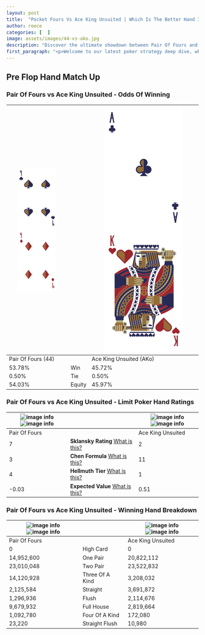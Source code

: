 ```yaml
---
layout: post
title:  "Pocket Fours Vs Ace King Unsuited | Which Is The Better Hand In Poker? A Complete Guide"
author: reece
categories: [  ]
image: assets/images/44-vs-ako.jpg
description: "Discover the ultimate showdown between Pair Of Fours and Ace King Unsuited in poker! Uncover the odds, strategies, and scenarios where one hand triumphs over the other. Get ready to up your poker game with this thrilling analysis."
first_paragraph: "<p>Welcome to our latest poker strategy deep dive, where we're pitting two distinct hands against each other in a high-stakes showdown: Pair Of Fours vs Ace King Unsuited.</p><p>In the dynamic world of poker, every decision counts, and knowing which hand holds the upper hand is key to your success at the table.</p><p>In this article, we'll dissect these two hands, explore the scenarios where one dominates the other, and equip you with the knowledge to make strategic choices that can tip the odds in your favor.</p><p>Get ready to unravel the intriguing dynamics of these poker hands and elevate your game to new heights.</p>"
---
```




[comment]: # (sp0)

## Pre Flop Hand Match Up

<div class="table hand-ratings" markdown="1"> 



### Pair Of Fours vs Ace King Unsuited - Odds Of Winning


    
| ![image info](assets/images/hand1/4.png) ![image info](assets/images/hand1/4o.png) |  | ![image info](assets/images/hand2/A.png) ![image info](assets/images/hand2/ko.png) |
| -------- | -------- | -------- |
| Pair Of Fours (44) |  | Ace King Unsuited (AKo) |
| 53.78% | Win | 45.72% |
| 0.50% | Tie | 0.50% |
| 54.03% | Equity | 45.97% |




[comment]: # (sp1)



### Pair Of Fours vs Ace King Unsuited - Limit Poker Hand Ratings


    
| ![image info](https://www.riverpairs.com/assets/images/hand1/4.png) ![image info](https://www.riverpairs.com/assets/images/hand1/4o.png) |  | ![image info](https://www.riverpairs.com/assets/images/hand2/A.png) ![image info](https://www.riverpairs.com/assets/images/hand2/ko.png) |
| -------- | -------- | -------- |
| Pair Of Fours |  | Ace King Unsuited |
| 7 | **Sklansky Rating** [What is this?](/sklansky-rating-explained) | 2 |
| 3 | **Chen Formula** [What is this?](/chen-formula-explained) | 11 |
| 4 | **Hellmuth Tier** [What is this?](/Hellmuth-tier-explained) | 1 |
| -0.03 | **Expected Value** [What is this?](/expected-value-explained) | 0.51 |




[comment]: # (sp2)



### Pair Of Fours vs Ace King Unsuited - Winning Hand Breakdown


    
| ![image info](https://www.riverpairs.com/assets/images/hand1/4.png) ![image info](https://www.riverpairs.com/assets/images/hand1/4o.png) |  | ![image info](https://www.riverpairs.com/assets/images/hand2/A.png) ![image info](https://www.riverpairs.com/assets/images/hand2/ko.png) |
| -------- | -------- | -------- |
| Pair Of Fours |  | Ace King Unsuited |
| 0 | High Card | 0 |
| 14,952,600 | One Pair | 20,822,112 |
| 23,010,048 | Two Pair | 23,522,832 |
| 14,120,928 | Three Of A Kind | 3,208,032 |
| 2,125,584 | Straight | 3,691,872 |
| 1,296,936 | Flush | 2,114,676 |
| 9,679,932 | Full House | 2,819,664 |
| 1,092,780 | Four Of A Kind | 172,080 |
| 23,220 | Straight Flush | 10,980 |




[comment]: # (sp3)



</div>

[comment]: # (sp4)



[comment]: # (sp5)

